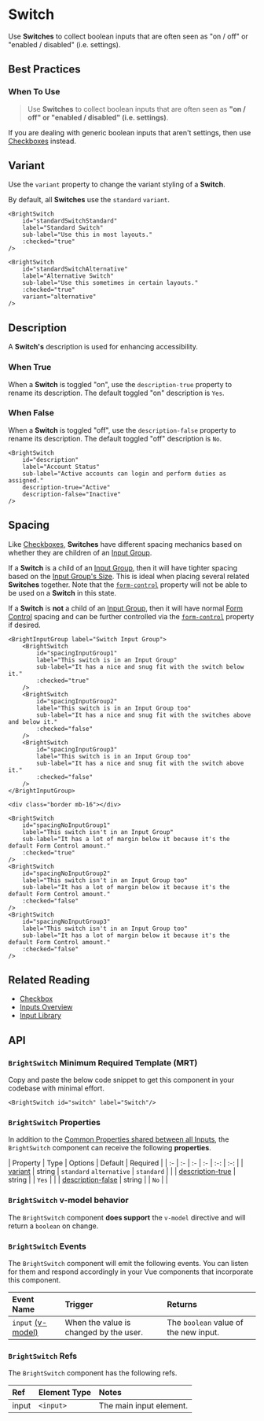 # Switch

<div class="mb-16">
    <BrightTag color="pink" label="Input Library" href="/input-library/"/>
    <BrightTag color="pink" label="Introduced in Ardent v1.0"/>
</div>

<script>
import VuePressUIPlaygroundSwitch from './components/VuePressUIPlaygroundSwitch.vue';
export default {
    components: {
        VuePressUIPlaygroundSwitch,
    },
}
</script>

Use **Switches** to collect boolean inputs that are often seen as "on / off" or "enabled / disabled" (i.e. settings).

<VuePressUIPlaygroundSwitch/>

## Best Practices

### When To Use
> Use **Switches** to collect boolean inputs that are often seen as **"on / off" or "enabled / disabled" (i.e. settings)**.

If you are dealing with generic boolean inputs that aren't settings, then use [Checkboxes](/bright-design-system/input-library/checkbox/) instead.

## Variant
Use the `variant` property to change the variant styling of a **Switch**.

By default, all **Switches** use the `standard` `variant`.

<div class="code-example-box">
    <BrightSwitch
        id="standardSwitchStandard"
        label="Standard Switch (Default)"
        sub-label="Use this in most layouts."
        :checked="true"
    />
    <BrightSwitch
        id="standardSwitchAlternative"
        label="Alternative Switch"
        sub-label="Use this sometimes in certain layouts."
        :checked="true"
        variant="alternative"
    />
</div>

```vue{10}
<BrightSwitch
    id="standardSwitchStandard"
    label="Standard Switch"
    sub-label="Use this in most layouts."
    :checked="true"
/>

<BrightSwitch
    id="standardSwitchAlternative"
    label="Alternative Switch"
    sub-label="Use this sometimes in certain layouts."
    :checked="true"
    variant="alternative"
/>
```

## Description
A **Switch's** description is used for enhancing accessibility.

### When True
When a **Switch** is toggled "on", use the `description-true` property to rename its description. The default toggled "on" description is `Yes`.

### When False
When a **Switch** is toggled "off", use the `description-false` property to rename its description. The default toggled "off" description is `No`.

<div class="code-example-box">
    <BrightSwitch
        id="description"
        label="Account Status"
        sub-label="Active accounts can login and perform duties as assigned."
        description-true="Active"
        description-false="Inactive"
    />
</div>

```vue{5,6}
<BrightSwitch
    id="description"
    label="Account Status"
    sub-label="Active accounts can login and perform duties as assigned."
    description-true="Active"
    description-false="Inactive"
/>
```

## Spacing
Like [Checkboxes](/bright-design-system/input-library/checkbox/#spacing), **Switches** have different spacing mechanics based on whether they are children of an [Input Group](/bright-design-system/input-library/input-group/).

If a **Switch** is a child of an [Input Group](/bright-design-system/input-library/input-group/), then it will have tighter spacing based on the [Input Group's Size](/bright-design-system/input-library/input-group/#size). This is ideal when placing several related **Switches** together. Note that the [`form-control`](/bright-design-system/input-library/overview/#form-control) property will not be able to be used on a **Switch** in this state.

If a **Switch** is **not** a child of an [Input Group](/bright-design-system/input-library/input-group/), then it will have normal [Form Control](/bright-design-system/input-library/overview/#form-control) spacing and can be further controlled via the [`form-control`](/bright-design-system/input-library/overview/#form-control) property if desired.

<div class="code-example-box">
    <BrightInputGroup label="Switch Input Group">
        <BrightSwitch
            id="spacingInputGroup1"
            label="This switch is in an Input Group"
            sub-label="It has a nice and snug fit with the switch below it."
            :checked="true"
        />
        <BrightSwitch
            id="spacingInputGroup2"
            label="This switch is in an Input Group too"
            sub-label="It has a nice and snug fit with the switches above and below it."
            :checked="false"
        />
        <BrightSwitch
            id="spacingInputGroup3"
            label="This switch is in an Input Group too"
            sub-label="It has a nice and snug fit with the switch above it."
            :checked="false"
        />
    </BrightInputGroup>
    <div class="border mb-16"></div>
    <BrightSwitch
        id="spacingNoInputGroup1"
        label="This switch isn't in an Input Group"
        sub-label="It has a lot of margin below it because it's the default Form Control amount."
        :checked="true"
    />
    <BrightSwitch
        id="spacingNoInputGroup2"
        label="This switch isn't in an Input Group too"
        sub-label="It has a lot of margin below it because it's the default Form Control amount."
        :checked="false"
    />
    <BrightSwitch
        id="spacingNoInputGroup3"
        label="This switch isn't in an Input Group too"
        sub-label="It has a lot of margin below it because it's the default Form Control amount."
        :checked="false"
    />
</div>

```vue
<BrightInputGroup label="Switch Input Group">
    <BrightSwitch
        id="spacingInputGroup1"
        label="This switch is in an Input Group"
        sub-label="It has a nice and snug fit with the switch below it."
        :checked="true"
    />
    <BrightSwitch
        id="spacingInputGroup2"
        label="This switch is in an Input Group too"
        sub-label="It has a nice and snug fit with the switches above and below it."
        :checked="false"
    />
    <BrightSwitch
        id="spacingInputGroup3"
        label="This switch is in an Input Group too"
        sub-label="It has a nice and snug fit with the switch above it."
        :checked="false"
    />
</BrightInputGroup>

<div class="border mb-16"></div>

<BrightSwitch
    id="spacingNoInputGroup1"
    label="This switch isn't in an Input Group"
    sub-label="It has a lot of margin below it because it's the default Form Control amount."
    :checked="true"
/>
<BrightSwitch
    id="spacingNoInputGroup2"
    label="This switch isn't in an Input Group too"
    sub-label="It has a lot of margin below it because it's the default Form Control amount."
    :checked="false"
/>
<BrightSwitch
    id="spacingNoInputGroup3"
    label="This switch isn't in an Input Group too"
    sub-label="It has a lot of margin below it because it's the default Form Control amount."
    :checked="false"
/>
```

## Related Reading
- [Checkbox](/bright-design-system/input-library/checkbox/)
- [Inputs Overview](/bright-design-system/input-library/overview/)
- [Input Library](/bright-design-system/input-library/)

## API

### `BrightSwitch` Minimum Required Template (MRT)
Copy and paste the below code snippet to get this component in your codebase with minimal effort.

<div class="code-example-box">
    <BrightSwitch id="switch" label="Switch"/>
</div>

```vue
<BrightSwitch id="switch" label="Switch"/>
```

### `BrightSwitch` Properties
In addition to the [Common Properties shared between all Inputs](/bright-design-system/input-library/overview/#common-input-properties), the `BrightSwitch` component can receive the following **properties**.

| Property | Type | Options | Default | Required |
| :- | :- | :- | :- | :-: | :-: |
| [variant](#variant) | string | `standard` `alternative` | `standard` | |
| [description-true](#description) | string | | `Yes` | |
| [description-false](#description) | string | | `No` | |

### `BrightSwitch` v-model behavior
The `BrightSwitch` component **does support** the `v-model` directive and will return a `boolean` on change.

### `BrightSwitch` Events
The `BrightSwitch` component will emit the following events. You can listen for them and respond accordingly in your Vue components that incorporate this component.

| Event Name | Trigger | Returns | 
| :- | :- | :- |
| `input` [(v-model)](#brightswitch-v-model-behavior) | When the value is changed by the user. | The `boolean` value of the new input. |

### `BrightSwitch` Refs
The `BrightSwitch` component has the following refs.

| Ref | Element Type | Notes | 
| :- | :- | :- |
| input | `<input>` | The main input element. |